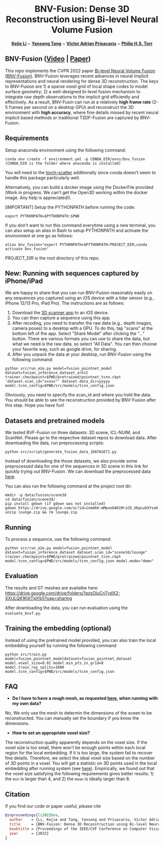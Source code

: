 <p align="center">

  <h1 align="center">BNV-Fusion: Dense 3D Reconstruction using Bi-level Neural Volume Fusion</h1>
  <p align="center">
    <a href="https://likojack.github.io/kejieli/#/home"><strong>Kejie Li</strong></a>
    ~
    <a href="https://andytang15.github.io/"><strong>Yansong Tang</strong></a>
    ~
    <a href="https://www.robots.ox.ac.uk/~victor/"><strong>Victor Adrian Prisacariu</strong></a>
    ~
    <a href="https://torrvision.com/"><strong>Philip H.S. Torr</strong></a>
  </p>
</p>

## BNV-Fusion ([Video](https://www.youtube.com/watch?v=ptx5vtQ9SvM) | [Paper](https://arxiv.org/pdf/2204.01139.pdf))

This repo implements the CVPR 2022 paper [Bi-level Neural Volume Fusion (BNV-Fusion)](https://arxiv.org/abs/2204.01139). BNV-Fusion leverages recent advances in neural implicit representations and neural rendering for dense 3D reconstruction. The keys to BNV-Fusion are 1) a sparse voxel grid of local shape codes to model surface geometry; 2) a well-designed bi-level fusion mechanism to integrate raw depth observations to the implicit grid efficiently and effectively. As a result, BNV-Fusin can run at a relatively **high frame rate** (2-5 frames per second on a desktop GPU) and reconstruct the 3D environment with **high accuracy**, where fine details missed by recent neural implicit based methods or traditional TSDF-Fusion are captured by BNV-Fusion.

## Requirements

Setup anaconda environment using the following command:

`
conda env create -f environment.yml -p CONDA_DIR/envs/bnv_fusion (CONDA_DIR is the folder where anaconda is installed)
`

You will need to the [torch-scatter](https://github.com/rusty1s/pytorch_scatter) additionally since conda doesn't seem to handle this package particularly well.


Alternatively, you can build a docker image using the DockerFile provided (Work in progress. We can't get the Open3D working within the docker image. Any help is appreciated!).

[IMPORTANT] Setup the PYTHONPATH before running the code:

`
export PYTHONPATH=$PYTHONPATH:$PWD
`

If you don't want to run this command everytime using a new terminal, you can also setup an alias in Bash to setup PYTHONPATH and activate the environment at one go as follows:

`
alias bnv_fusion="export PYTHONPATH=$PYTHONPATH:PROJECT_DIR;conda activate bnv_fusion"
`

PROJECT_DIR is the root directory of this repo.


**New: Running with sequences captured by iPhone/iPad**
------
We are happy to share that you can run BNV-Fusion reasonably easily on any sequences you captured using an iOS device with a lidar sensor (e.g., iPhone 12/13 Pro, iPad Pro). The instructions are as follows:
1. Download the [3D scanner app](https://apps.apple.com/us/app/3d-scanner-app/id1419913995) to an iOS device.
2. You can then capture a sequence using this app.
3. After recoding, you need to transfer the raw data (e.g., depth images, camera poses) to a desktop with a GPU. To do this, tap "scans" at the bottom left of the app. Select "Share Model" after clicking the "..." button. There are various formats you can use to share the data, but what we need is the raw data, so select "All Data". You can then choose your favorite way, such as google drive, for sharing. 
4. After you unpack the data at your desktop, run BNV-Fusion using the following command:
```
python src/run_e2e.py model=fusion_pointnet_model dataset=fusion_inference_dataset_arkit trainer.checkpoint=$PWD/pretrained/pointnet_tcnn.ckpt 'dataset.scan_id="xxxxx"' dataset.data_dir=yyyyy model.tcnn_config=$PWD/src/models/tcnn_config.json
```
Obviously, you need to specify the scan_id and where you hold the data. You should be able to see the reconstruction provided by BNV-Fusion after this step. Hope you have fun!


## Datasets and pretrained models
We tested BVF-Fusion on three datasets: 3D scene, ICL-NUIM, and ScanNet. Please go to the respective dataset repos to download data.
After downloading the data, run preprocessing scripts: 
```
python src/script/generate_fusion_data_{DATASET}.py
```

Instead of downloading the those datasets, we also provide some preprocessed data for one of the sequences in 3D scene in this link for quickly trying out BNV-Fusion. We can download the preprocessed data [here](https://drive.google.com/file/d/1nmdkK-mMpxebAO1MriCD_UbpLwbXYxah/view?usp=sharing).

You can also run the following command at the project root dir:
```
mkdir -p data/fusion/scene3d
cd data/fusion/scene3d/
pip install gdown (if gdown was not installed)
gdown https://drive.google.com/uc?id=1nmdkK-mMpxebAO1MriCD_UbpLwbXYxah
unzip lounge.zip && rm lounge.zip
```


## Running
<!-- The following script is an example of running the system on all sequences in the 3D scene dataset.
```
export PYTHONPATH=$PYTHONPATH:$PWD
conda activate bnv_fusion
python src/script/run_inference_on_scene3d.py
``` -->

To process a sequence, use the following command:
```
python src/run_e2e.py model=fusion_pointnet_model dataset=fusion_inference_dataset dataset.scan_id="scene3d/lounge" trainer.checkpoint=$PWD/pretrained/pointnet_tcnn.ckpt model.tcnn_config=$PWD/src/models/tcnn_config.json model.mode="demo"
```

## Evaluation
The results and GT meshes are availalbe here: https://drive.google.com/drive/folders/1gzsOIuCrj7ydX2-XXULQ61KjtITipYb5?usp=sharing

After downloading the data, you can run evaluation using the ```evaluate_bnvf.py```.

## Training the embedding (optional)
Instead of using the pretrained model provided, you can also train the local embedding yourself by running the following command
```
python src/train.py model=fusion_pointnet_modeldataset=fusion_pointnet_dataset model.voxel_size=0.01 model.min_pts_in_grid=8 model.train_ray_splits=1000 model.tcnn_config=$PWD/src/models/tcnn_config.json
```

## FAQ
- **Do I have to have a rough mesh, as requested [here](https://github.com/likojack/bnv_fusion/blob/9178e8c36743d6bf9a7828087553d365f50a6d7f/src/datasets/fusion_inference_dataset.py#L253), when running with my own data?**

No, We only use the mesh to determin the dimensions of the sceen to be reconstructed. You can manually set the boundary if you know the dimensions.

- **How to set an appropriate voxel size?**

The reconstruction quality apparently depends on the voxel size. If the voxel size is too small, there won't be enough points within each local region for the local embedding. If it is too large, the system fail to recover fine details. Therefore, we select the ideal voxel size based on the number of 3D points in a voxel. You will get a statistic on 3D points used in the local embedding after running system (see [here](https://github.com/likojack/bnv_fusion/blob/9178e8c36743d6bf9a7828087553d365f50a6d7f/src/models/sparse_volume.py#L515)). Empirically, we found out that the voxel size satisfying the following requirements gives better results: 1) the ```min``` is larger than 4, and 2) the ```mean``` is ideally larger than 8.  

## Citation
If you find our code or paper useful, please cite
```bibtex
@inproceedings{li2022bnv,
  author    = {Li, Kejie and Tang, Yansong and Prisacariu, Victor Adrian and Torr, Philip HS},
  title     = {BNV-Fusion: Dense 3D Reconstruction using Bi-level Neural Volume Fusion},
  booktitle = {Proceedings of the IEEE/CVF Conference on Computer Vision and Pattern Recognition (CVPR)},
  year      = {2022}
}
```
